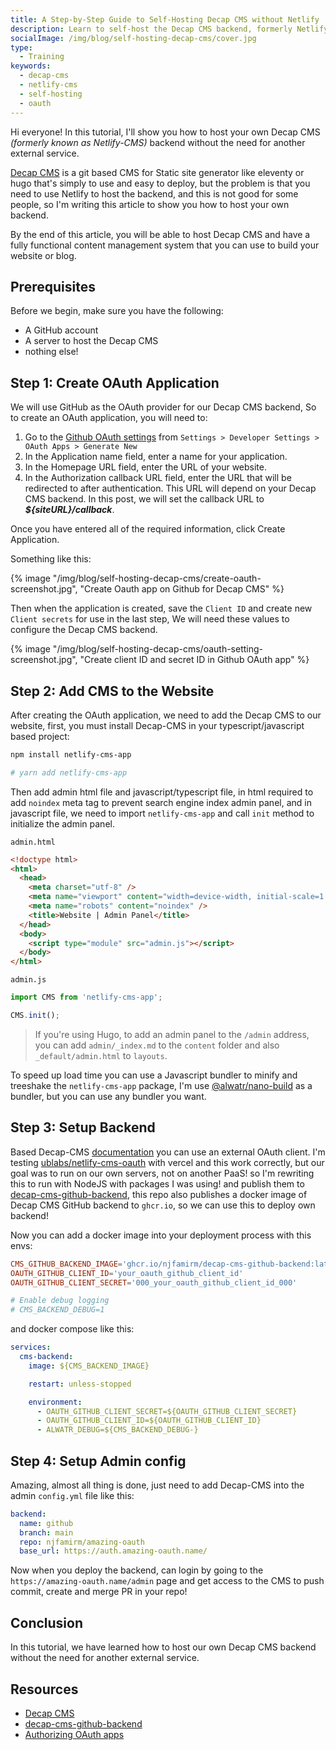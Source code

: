 ```yaml
---
title: A Step-by-Step Guide to Self-Hosting Decap CMS without Netlify
description: Learn to self-host the Decap CMS backend, formerly Netlify-CMS, without relying on external services. This step-by-step guide simplifies setting up a git-based CMS for static site generators, perfect for those seeking an independent and streamlined content management system.
socialImage: /img/blog/self-hosting-decap-cms/cover.jpg
type:
  - Training
keywords:
  - decap-cms
  - netlify-cms
  - self-hosting
  - oauth
---
```


Hi everyone!
In this tutorial, I'll show you how to host your own Decap CMS _(formerly known as Netlify-CMS)_ backend without the need for another external service.

[Decap CMS](https://github.com/decaporg/decap-cms) is a git based CMS for Static site generator like eleventy or hugo that's simply to use and easy to deploy, but the problem is that you need to use Netlify to host the backend, and this is not good for some people, so I'm writing this article to show you how to host your own backend.

By the end of this article, you will be able to host Decap CMS and have a fully functional content management system that you can use to build your website or blog.

## Prerequisites

Before we begin, make sure you have the following:

- A GitHub account
- A server to host the Decap CMS
- nothing else!

## Step 1: Create OAuth Application

We will use GitHub as the OAuth provider for our Decap CMS backend, So to create an OAuth application, you will need to:

1. Go to the [Github OAuth settings](https://github.com/settings/applications/new) from `Settings > Developer Settings > OAuth Apps > Generate New`
2. In the Application name field, enter a name for your application.
3. In the Homepage URL field, enter the URL of your website.
4. In the Authorization callback URL field, enter the URL that will be redirected to after authentication. This URL will depend on your Decap CMS backend. In this post, we will set the callback URL to _**${siteURL}/callback**_.

Once you have entered all of the required information, click Create Application.

Something like this:

{% image "/img/blog/self-hosting-decap-cms/create-oauth-screenshot.jpg", "Create Oauth app on Github for Decap CMS" %}

Then when the application is created, save the `Client ID` and create new `Client secrets` for use in the last step, We will need these values to configure the Decap CMS backend.

{% image "/img/blog/self-hosting-decap-cms/oauth-setting-screenshot.jpg", "Create client ID and secret ID in Github OAuth app" %}

## Step 2: Add CMS to the Website

After creating the OAuth application, we need to add the Decap CMS to our website, first, you must install Decap-CMS in your typescript/javascript based project:

```sh
npm install netlify-cms-app

# yarn add netlify-cms-app
```

Then add admin html file and javascript/typescript file, in html required to add `noindex` meta tag to prevent search engine index admin panel, and in javascript file, we need to import `netlify-cms-app` and call `init` method to initialize the admin panel.

`admin.html`

```html
<!doctype html>
<html>
  <head>
    <meta charset="utf-8" />
    <meta name="viewport" content="width=device-width, initial-scale=1.0" />
    <meta name="robots" content="noindex" />
    <title>Website | Admin Panel</title>
  </head>
  <body>
    <script type="module" src="admin.js"></script>
  </body>
</html>
```

`admin.js`

```js
import CMS from 'netlify-cms-app';

CMS.init();
```

> If you're using Hugo, to add an admin panel to the `/admin` address, you can add `admin/_index.md` to the `content` folder and also `_default/admin.html` to `layouts`.

To speed up load time you can use a Javascript bundler to minify and treeshake the `netlify-cms-app` package, I'm use [@alwatr/nano-build](https://github.com/Alwatr/nanolib/tree/next/packages/nano-build) as a bundler, but you can use any bundler you want.

## Step 3: Setup Backend

Based Decap-CMS [documentation](https://decapcms.org/docs/external-oauth-clients/)
you can use an external OAuth client.
I'm testing [ublabs/netlify-cms-oauth](https://github.com/ublabs/netlify-cms-oauth) with vercel and this work correctly, but our goal was to run on our own servers, not on another PaaS! so I'm rewriting this to run with NodeJS with packages I was using! and publish them to [decap-cms-github-backend](https://github.com/njfamirm/decap-cms-github-backend), this repo also publishes a docker image of Decap CMS GitHub backend to `ghcr.io`, so we can use this to deploy own backend!

Now you can add a docker image into your deployment process with this envs:

```toml
CMS_GITHUB_BACKEND_IMAGE='ghcr.io/njfamirm/decap-cms-github-backend:latest'
OAUTH_GITHUB_CLIENT_ID='your_oauth_github_client_id'
OAUTH_GITHUB_CLIENT_SECRET='000_your_oauth_github_client_id_000'

# Enable debug logging
# CMS_BACKEND_DEBUG=1
```

and docker compose like this:

```yaml
services:
  cms-backend:
    image: ${CMS_BACKEND_IMAGE}

    restart: unless-stopped

    environment:
      - OAUTH_GITHUB_CLIENT_SECRET=${OAUTH_GITHUB_CLIENT_SECRET}
      - OAUTH_GITHUB_CLIENT_ID=${OAUTH_GITHUB_CLIENT_ID}
      - ALWATR_DEBUG=${CMS_BACKEND_DEBUG-}
```

## Step 4: Setup Admin config

Amazing, almost all thing is done, just need to add Decap-CMS into the admin `config.yml` file like this:

```yaml
backend:
  name: github
  branch: main
  repo: njfamirm/amazing-oauth
  base_url: https://auth.amazing-oauth.name/
```

Now when you deploy the backend, can login by going to the `https://amazing-oauth.name/admin` page and get access to the CMS to push commit, create and merge PR in your repo!

## Conclusion

In this tutorial, we have learned how to host our own Decap CMS backend without the need for another external service.

## Resources

- [Decap CMS](https://decapcms.org/)
- [decap-cms-github-backend](https://github.com/njfamirm/decap-cms-github-backend)
- [Authorizing OAuth apps](https://docs.github.com/en/apps/oauth-apps/building-oauth-apps/authorizing-oauth-apps)
